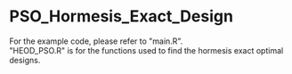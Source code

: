 # PSO_Hormesis_Exact_Design

For the example code, please refer to "main.R".  
"HEOD_PSO.R" is for the functions used to find the hormesis exact optimal designs.
